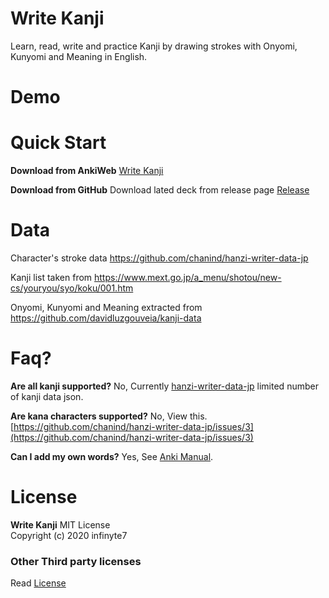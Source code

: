 # Write Kanji
 Learn, read, write and practice Kanji by drawing strokes with Onyomi, Kunyomi and Meaning in English.

# Demo

# Quick Start
**Download from AnkiWeb**
[Write Kanji]()

**Download from GitHub**
Download lated deck from release page
[Release](/releases)

 # Data
 Character's stroke data
 https://github.com/chanind/hanzi-writer-data-jp

 Kanji list taken from
 https://www.mext.go.jp/a_menu/shotou/new-cs/youryou/syo/koku/001.htm

 Onyomi, Kunyomi and Meaning extracted from 
 https://github.com/davidluzgouveia/kanji-data

# Faq?
**Are all kanji supported?**
No, Currently [hanzi-writer-data-jp](https://github.com/chanind/hanzi-writer-data-jp) limited number of kanji data json.

**Are kana characters supported?**
No, View this. [https://github.com/chanind/hanzi-writer-data-jp/issues/3](https://github.com/chanind/hanzi-writer-data-jp/issues/3)

**Can I add my own words?**
Yes, See [Anki Manual](https://docs.ankiweb.net/#/editing?id=addingediting).

# License
**Write Kanji**
MIT License<br>
Copyright (c) 2020 infinyte7

### Other Third party licenses
Read [License](License)